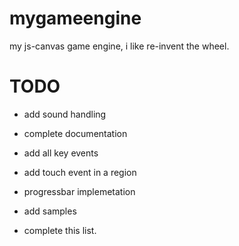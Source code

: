mygameengine
============
my js-canvas game engine, i like re-invent the wheel.

TODO
====
- add sound handling
- complete documentation
- add all key events
- add touch event in a region
- progressbar implemetation
- add samples

- complete this list.